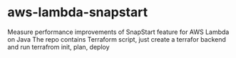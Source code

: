 # aws-lambda-snapstart
Measure performance improvements of SnapStart feature for AWS Lambda on Java 
The repo contains Terraform script, just create a terrafor backend and run terrafrom init, plan, deploy

